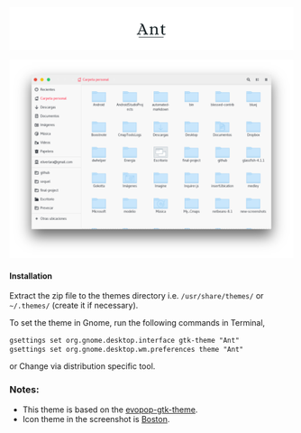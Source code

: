 
![](Art/logo.png)

![](Art/screenshot.png)


#### Installation

Extract the zip file to the themes directory i.e. `/usr/share/themes/` or `~/.themes/` (create it  if necessary).

To set the theme in Gnome, run the following commands in Terminal,

```
gsettings set org.gnome.desktop.interface gtk-theme "Ant"
gsettings set org.gnome.desktop.wm.preferences theme "Ant"
```
or Change via distribution specific tool.

### Notes:
* This theme is based on the [evopop-gtk-theme](https://github.com/solus-project/evopop-gtk-theme).
* Icon theme in the screenshot is [Boston](https://www.gnome-look.org/p/1012402/).
